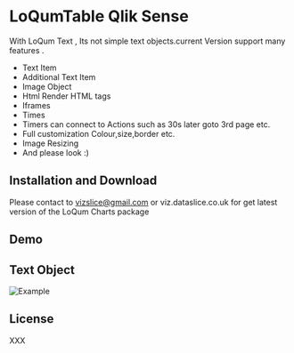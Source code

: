 # LoQumTable Qlik Sense
With LoQum Text , Its not simple text objects.current Version support many features . 
- Text Item  
- Additional Text Item
- Image Object
- Html Render HTML tags
- Iframes
- Times
- Timers can connect to Actions such as 30s later goto 3rd page etc. 
- Full customization Colour,size,border etc.
- Image Resizing 
- And please look :)



## Installation and Download

Please contact to  vizslice@gmail.com or viz.dataslice.co.uk  for get latest version of the LoQum Charts package 



## Demo
## Text Object
![Example](https://github.com/vizslice/LoQumText-Qlik-Sense/blob/master/examples/images/Table-1.gif)






## License

XXX
